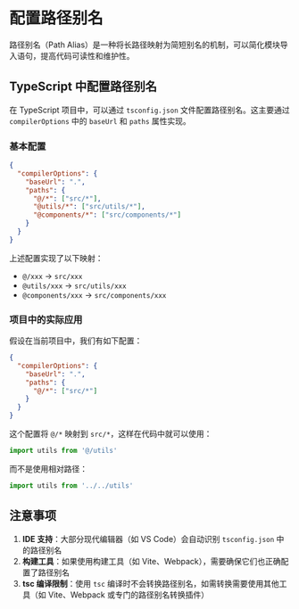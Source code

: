 # 配置路径别名

路径别名（Path Alias）是一种将长路径映射为简短别名的机制，可以简化模块导入语句，提高代码可读性和维护性。

## TypeScript 中配置路径别名

在 TypeScript 项目中，可以通过 `tsconfig.json` 文件配置路径别名。这主要通过 `compilerOptions` 中的 `baseUrl` 和 `paths` 属性实现。

### 基本配置

```json
{
  "compilerOptions": {
    "baseUrl": ".",
    "paths": {
      "@/*": ["src/*"],
      "@utils/*": ["src/utils/*"],
      "@components/*": ["src/components/*"]
    }
  }
}
```

上述配置实现了以下映射：
- `@/xxx` → `src/xxx`
- `@utils/xxx` → `src/utils/xxx`
- `@components/xxx` → `src/components/xxx`

### 项目中的实际应用

假设在当前项目中，我们有如下配置：

```json
{
  "compilerOptions": {
    "baseUrl": ".",
    "paths": {
      "@/*": ["src/*"]
    }
  }
}
```

这个配置将 `@/*` 映射到 `src/*`，这样在代码中就可以使用：
```ts
import utils from '@/utils'
```
而不是使用相对路径：
```ts
import utils from '../../utils'
```

## 注意事项

1. **IDE 支持**：大部分现代编辑器（如 VS Code）会自动识别 `tsconfig.json` 中的路径别名
2. **构建工具**：如果使用构建工具（如 Vite、Webpack），需要确保它们也正确配置了路径别名
3. **tsc 编译限制**：使用 `tsc` 编译时不会转换路径别名，如需转换需要使用其他工具（如 Vite、Webpack 或专门的路径别名转换插件）
